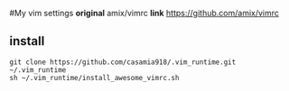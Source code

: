 #My vim settings
**original** amix/vimrc
**link** https://github.com/amix/vimrc

## install
    git clone https://github.com/casamia918/.vim_runtime.git ~/.vim_runtime
    sh ~/.vim_runtime/install_awesome_vimrc.sh

